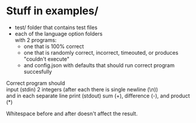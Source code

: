 # Stuff in examples/  
- test/ folder that contains test files  
- each of the language option folders  
  with 2 programs:  
  - one that is 100% correct  
  - one that is randomly correct, incorrect, timeouted, or produces "couldn't execute"  
  - and config.json with defaults that should run correct program succesfully

Correct program should  
input (stdin) 2 integers (after each there is single newline (\n))  
and in each separate line print (stdout) sum (+), difference (-), and product (*)  

Whitespace before and after doesn't affect the result.  
